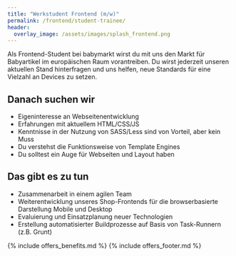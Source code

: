```yaml
---
title: "Werkstudent Frontend (m/w)"
permalink: /frontend/student-trainee/
header:
  overlay_image: /assets/images/splash_frontend.png
---
```


Als Frontend-Student bei babymarkt wirst du mit uns den Markt für Babyartikel im europäischen Raum vorantreiben. 
Du wirst jederzeit unseren aktuellen Stand hinterfragen und uns helfen, neue Standards für eine Vielzahl an Devices zu setzen.

## Danach suchen wir

* Eigeninteresse an Webseitenentwicklung
* Erfahrungen mit aktuellem HTML/CSS/JS
* Kenntnisse in der Nutzung von SASS/Less sind von Vorteil, aber kein Muss
* Du verstehst die Funktionsweise von Template Engines
* Du solltest ein Auge für Webseiten und Layout haben

## Das gibt es zu tun

* Zusammenarbeit in einem agilen Team
* Weiterentwicklung unseres Shop-Frontends für die browserbasierte Darstellung Mobile und Desktop
* Evaluierung und Einsatzplanung neuer Technologien
* Erstellung automatisierter Buildprozesse auf Basis von Task-Runnern (z.B. Grunt)

{% include offers_benefits.md %}
{% include offers_footer.md %}
